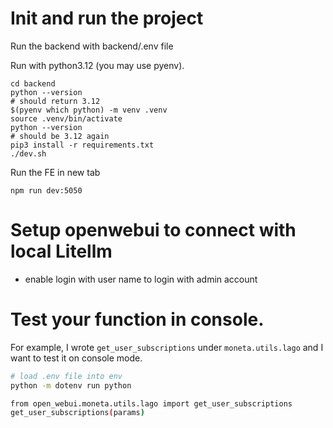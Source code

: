 # Init and run the project

Run the backend with backend/.env file

Run with python3.12 (you may use pyenv).
```
cd backend 
python --version
# should return 3.12
$(pyenv which python) -m venv .venv
source .venv/bin/activate
python --version
# should be 3.12 again
pip3 install -r requirements.txt
./dev.sh
```


Run the FE in new tab
```
npm run dev:5050
```

# Setup openwebui to connect with local Litellm
- enable login with user name to login with admin account

# Test your function in console.
For example, I wrote `get_user_subscriptions` under `moneta.utils.lago` and I want to test it on console mode.

```bash
# load .env file into env
python -m dotenv run python

from open_webui.moneta.utils.lago import get_user_subscriptions
get_user_subscriptions(params)
```
